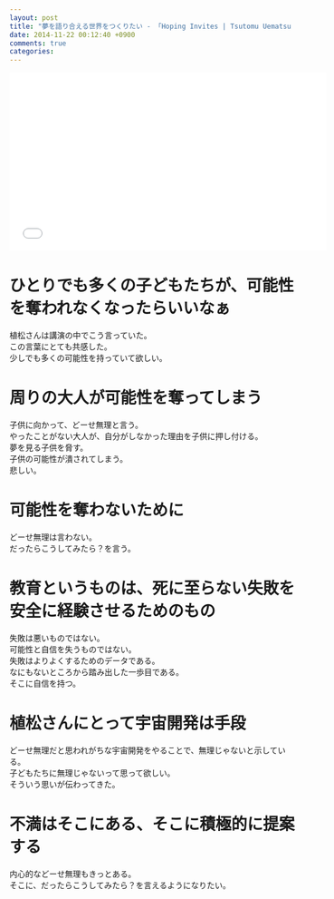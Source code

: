 ```yaml
---
layout: post
title: "夢を語り合える世界をつくりたい - 「Hoping Invites | Tsutomu Uematsu | TEDxSapporo」の感想"
date: 2014-11-22 00:12:40 +0900
comments: true
categories:
---
```


<div style="text-align: center;"><iframe width="560" height="315" src="//www.youtube.com/embed/gBumdOWWMhY" frameborder="0" allowfullscreen></iframe></div>

ひとりでも多くの子どもたちが、可能性を奪われなくなったらいいなぁ
====
植松さんは講演の中でこう言っていた。  
この言葉にとても共感した。  
少しでも多くの可能性を持っていて欲しい。

周りの大人が可能性を奪ってしまう
====
子供に向かって、どーせ無理と言う。  
やったことがない大人が、自分がしなかった理由を子供に押し付ける。  
夢を見る子供を脅す。  
子供の可能性が潰されてしまう。  
悲しい。

可能性を奪わないために
====
どーせ無理は言わない。  
だったらこうしてみたら？を言う。

教育というものは、死に至らない失敗を安全に経験させるためのもの
====
失敗は悪いものではない。  
可能性と自信を失うものではない。  
失敗はよりよくするためのデータである。  
なにもないところから踏み出した一歩目である。  
そこに自信を持つ。

植松さんにとって宇宙開発は手段
====
どーせ無理だと思われがちな宇宙開発をやることで、無理じゃないと示している。  
子どもたちに無理じゃないって思って欲しい。  
そういう思いが伝わってきた。

不満はそこにある、そこに積極的に提案する
====
内心的などーせ無理もきっとある。  
そこに、だったらこうしてみたら？を言えるようになりたい。
